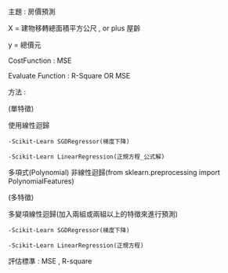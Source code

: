 主題 : 房價預測

X = 建物移轉總面積平方公尺 , or plus 屋齡 

y = 總價元

CostFunction : MSE

Evaluate Function : R-Square OR MSE

方法 :

  (單特徵)
  
  使用線性迴歸
    
    -Scikit-Learn SGDRegressor(梯度下降)
    
    -Scikit-Learn LinearRegression(正規方程_公式解)
  
  
  多項式(Polynomial) 非線性迴歸(from sklearn.preprocessing import PolynomialFeatures)
  
  
  (多特徵)
  
  多變項線性迴歸(加入兩組或兩組以上的特徵來進行預測)
  
    -Scikit-Learn SGDRegressor(梯度下降)
    
    -Scikit-Learn LinearRegression(正規方程)
    

評估標準 : MSE , R-square
